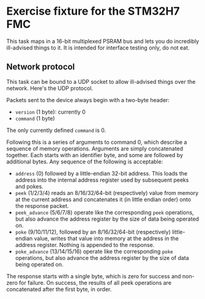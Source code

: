 # Exercise fixture for the STM32H7 FMC

This task maps in a 16-bit multiplexed PSRAM bus and lets you do incredibly
ill-advised things to it. It is intended for interface testing only, do not eat.


## Network protocol

This task can be bound to a UDP socket to allow ill-advised things over the
network. Here's the UDP protocol.

Packets sent to the device always begin with a two-byte header:
- `version` (1 byte): currently 0
- `command` (1 byte)

The only currently defined `command` is 0.

Following this is a series of arguments to command 0, which describe a sequence
of memory operations. Arguments are simply concatenated together. Each starts
with an identifier byte, and some are followed by additional bytes. Any sequence
of the following is acceptable:

- `address` (0) followed by a little-endian 32-bit address. This loads the
  address into the internal address register used by subsequent peeks and pokes.
- `peek` (1/2/3/4) reads an 8/16/32/64-bit (respectively) value from memory at
  the current address and concatenates it (in little endian order) onto the
  response packet.
- `peek_advance` (5/6/7/8) operate like the corresponding `peek` operations, but
  also advance the address register by the size of data being operated on.
- `poke` (9/10/11/12), followed by an 8/16/32/64-bit (respectively)
  little-endian value, writes that value into memory at the address in the
  address register. Nothing is appended to the response.
- `poke_advance` (13/14/15/16) operate like the corresponding `poke` operations,
  but also advance the address register by the size of data being operated on.

The response starts with a single byte, which is zero for success and non-zero
for failure. On success, the results of all peek operations are concatenated
after the first byte, in order.
